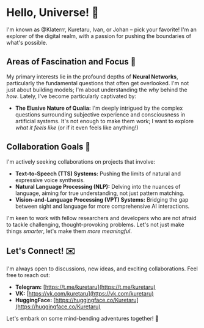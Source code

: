 # Hello, Universe! 👋

I'm known as @Klaterrr, Kuretaru, Ivan, or Johan – pick your favorite! I'm an explorer of the digital realm, with a passion for pushing the boundaries of what's possible.

## Areas of Fascination and Focus 🧠

My primary interests lie in the profound depths of **Neural Networks**, particularly the fundamental questions that often get overlooked. I'm not just about building models; I'm about understanding the *why* behind the *how*. Lately, I've become particularly captivated by:

*   **The Elusive Nature of Qualia:** I'm deeply intrigued by the complex questions surrounding subjective experience and consciousness in artificial systems. It's not enough to make them *work*; I want to explore *what it feels like* (or if it even feels like anything!)

## Collaboration Goals 🤝

I'm actively seeking collaborations on projects that involve:

*   **Text-to-Speech (TTS) Systems:** Pushing the limits of natural and expressive voice synthesis.
*   **Natural Language Processing (NLP):** Delving into the nuances of language, aiming for true understanding, not just pattern matching.
*   **Vision-and-Language Processing (VPT) Systems:** Bridging the gap between sight and language for more comprehensive AI interactions.

I'm keen to work with fellow researchers and developers who are not afraid to tackle challenging, thought-provoking problems. Let's not just make things *smarter*, let's make them *more meaningful*.

## Let's Connect! ✉️

I'm always open to discussions, new ideas, and exciting collaborations. Feel free to reach out:

*   **Telegram:** [https://t.me/kuretaru](https://t.me/kuretaru)
*   **VK:** [https://vk.com/kuretaru](https://vk.com/kuretaru)
*   **HuggingFace:** [https://huggingface.co/Kuretaru](https://huggingface.co/Kuretaru)

Let's embark on some mind-bending adventures together! 🚀


